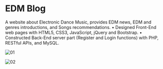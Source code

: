 # EDM Blog
A website about Electronic Dance Music, provides EDM news, EDM and genres introductions, and Songs recommendations.
•	Designed Front-End web pages with HTML5, CSS3, JavaScript, jQuery and Bootstrap.
•	Constructed Back-End server part (Register and Login functions) with PHP, RESTful APIs, and MySQL.

![01](https://i.imgur.com/pj3Knw7.png)

![02](https://i.imgur.com/KvKTY4N.png)
